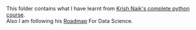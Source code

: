 This folder contains what I have learnt from [Krish Naik's complete python course](https://www.youtube.com/playlist?list=PLZoTAELRMXVNUL99R4bDlVYsncUNvwUBB).<br>
Also I am following his [Roadmap](https://github.com/krishnaik06/Perfect-Roadmap-To-Learn-Data-Science-In-2024) For Data Science.